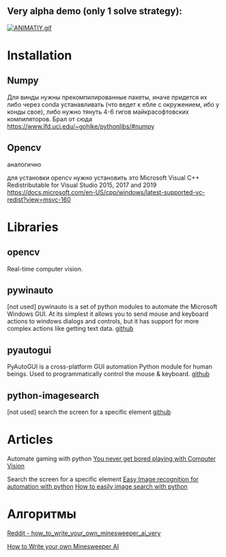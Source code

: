 Very alpha demo (only 1 solve strategy):
----------------------------------------

[![ANIMATIY.gif](https://s1.gifyu.com/images/ANIMATIY.gif)](https://gifyu.com/image/eNik)


Installation
=====================

Numpy
------------

Для винды нужны прекомпилированные пакеты, иначе придется их либо через conda устанавливать (что ведет к ебле с 
окружением, ибо у конды свое), либо нужно тянуть 4-6 гигов майкрасофтовских компиляторов. Брал от сюда
https://www.lfd.uci.edu/~gohlke/pythonlibs/#numpy

Opencv
-------------

аналогично

для установки opencv нужно установить это
 Microsoft Visual C++ Redistributable for Visual Studio 2015, 2017 and 2019
https://docs.microsoft.com/en-US/cpp/windows/latest-supported-vc-redist?view=msvc-160


Libraries
========================

opencv
-------------

Real-time computer vision.

pywinauto
--------------

[not used] pywinauto is a set of python modules to automate the Microsoft Windows GUI. At its simplest it allows you to send mouse and keyboard actions to windows dialogs and controls, but it has support for more complex actions like getting text data.
 [github](https://github.com/pywinauto/pywinauto)

pyautogui
-----------------

PyAutoGUI is a cross-platform GUI automation Python module for human beings. Used to programmatically control the mouse & keyboard.
 [github](https://github.com/asweigart/)

python-imagesearch
-------------------

[not used] search the screen for a specific element
 [github](https://github.com/drov0/python-imagesearch)

Articles
==================

Automate gaming with python
 [You never get bored playing with Computer Vision](https://towardsdatascience.com/you-never-get-bored-playing-with-computer-vision-cb93cbd3274a)

Search the screen for a specific element
 [Easy Image recognition for automation with python](https://medium.com/@martin.lees/image-recognition-for-automation-with-python-711ac617b4e5)
 [How to easily image search with python](https://brokencode.io/how-to-easily-image-search-with-python/)

Алгоритмы
====================

[Reddit - how_to_write_your_own_minesweeper_ai_very](https://www.reddit.com/r/programming/comments/15c4e1/how_to_write_your_own_minesweeper_ai_very/)

[How to Write your own Minesweeper AI](https://luckytoilet.wordpress.com/2012/12/23/2125/)